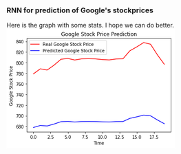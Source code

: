 ### RNN for prediction of Google's stockprices
Here is the graph with some stats. I hope we can do better.
![Predctions](https://github.com/kdx2/AI/blob/master/RNN/Prediction.png)
